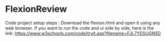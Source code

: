 # FlexionReview
Code project setup steps : 
Download the flexion.html and open it using any web browser.
If you want to run the code and ui side by side, here is the link: https://www.w3schools.com/code/tryit.asp?filename=FJL7YESUGN5D
